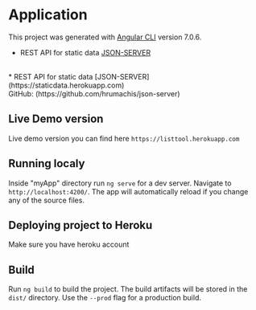 # Application
This project was generated with [Angular CLI](https://github.com/angular/angular-cli) version 7.0.6.

* REST API for static data [JSON-SERVER](https://listtool.herokuapp.com)<br/>
<br/>
* REST API for static data [JSON-SERVER](https://staticdata.herokuapp.com)<br/>
    GitHub: (https://github.com/hrumachis/json-server)

## Live Demo version
Live demo version you can find here `https://listtool.herokuapp.com`

## Running localy
Inside "myApp" directory run `ng serve` for a dev server.
Navigate to `http://localhost:4200/`.
The app will automatically reload if you change any of the source files.

## Deploying project to Heroku
Make sure you have heroku account

## Build
Run `ng build` to build the project. The build artifacts will be stored in the `dist/` directory. Use the `--prod` flag for a production build.